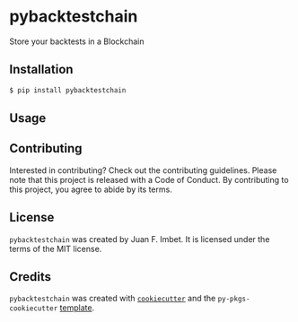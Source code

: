 # pybacktestchain

Store your backtests in a Blockchain

## Installation

```bash
$ pip install pybacktestchain
```

## Usage



## Contributing

Interested in contributing? Check out the contributing guidelines. Please note that this project is released with a Code of Conduct. By contributing to this project, you agree to abide by its terms.

## License

`pybacktestchain` was created by Juan F. Imbet. It is licensed under the terms of the MIT license.

## Credits

`pybacktestchain` was created with [`cookiecutter`](https://cookiecutter.readthedocs.io/en/latest/) and the `py-pkgs-cookiecutter` [template](https://github.com/py-pkgs/py-pkgs-cookiecutter).
